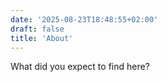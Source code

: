 ```yaml
---
date: '2025-08-23T18:48:55+02:00'
draft: false
title: 'About'
---
```


What did you expect to find here?
